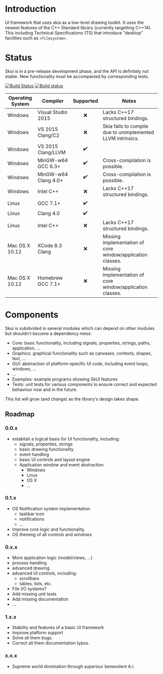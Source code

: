 # Introduction

UI framework that uses skia as a low-level drawing toolkit.
It uses the newest features of the C++ Standard library (currently targetting C++14).
This including Technical Specifications (TS) that introduce "desktop" facilities such as `<filesystem>`.

# Status

Skui is in a pre-release development phase, and the API is definitely not stable.
New functionality must be accompanied by corresponding tests.

[![Build Status](https://travis-ci.org/skui-org/skui.svg?branch=master)](https://travis-ci.org/skui-org/skui)
[![Build status](https://ci.appveyor.com/api/projects/status/s9t7o9k8u0p15e0x?svg=true)](https://ci.appveyor.com/project/RubenVanBoxem/skui)

| Operating System | Compiler             |     Supported      | Notes |
| -----------------| -------------------- |:------------------:| ----- |
| Windows          | Visual Studio 2015   |        :x:         | Lacks C++17 structured bindings. |
| Windows          | VS 2015 Clang/C2     |        :x:         | Skia fails to compile due to unimplemented LLVM intrinsics. |
| Windows          | VS 2015 Clang/LLVM   | :heavy_check_mark: |       |
| Windows          | MinGW-w64 GCC 6.3+   | :heavy_check_mark: | Cross-compilation is possible. |
| Windows          | MinGW-w64 Clang 4.0+ | :heavy_check_mark: | Cross-compilation is possible. |
| Windows          | Intel C++            |        :x:         | Lacks C++17 structured bindings. |
| Linux            | GCC 7.1+             | :heavy_check_mark: |       |
| Linux            | Clang 4.0            | :heavy_check_mark: |       |
| Linux            | Intel C++            |        :x:         | Lacks C++17 structured bindings. |
| Mac OS X 10.12   | XCode 8.3 Clang      |        :x:         | Missing implementation of core window/application classes. |
| Mac OS X 10.12   | Homebrew GCC 7.1+    |        :x:         | Missing implementation of core window/application classes. |

# Components

Skui is subdivided in several modules which can depend on other modules but shouldn't become a dependency mess:

 * Core: basic functionality, including signals, properties, strings, paths, application, ...
 * Graphics: graphical functionality such as canvases, contexts, shapes, text, ...
 * GUI: abstraction of platform-specific UI code, including event loops, windows, ...
 * ...
 * Examples: example programs showing SkUI features
 * Tests: unit tests for various components to ensure correct and expected behaviour now and in the future.

This list will grow (and change) as the library's design takes shape.

## Roadmap

### 0.0.x

 * establish a logical basis for UI functionality, including:
   * signals, properties, strings
   * basic drawing functionality
   * event handling
   * basic UI controls and layout engine
   * Application window and event abstraction
     * Windows
     * Linux
     * OS X
     * ...

### 0.1.x

 * OS Notification system implementation
   * taskbar icon
   * notifications
   * ...
 * Improve core logic and functionality.
 * OS theming of all controls and windows

### 0.x.x

 * More application logic (model/views, ...)
 * process handling
 * advanced drawing
 * advanced UI controls, including:
   * scrollbars
   * tables, lists, etc.
 * File I/O systems?
 * Add missing unit tests
 * Add missing documentation
 * ...

### 1.x.x

 * Stability and features of a basic UI framework
 * Improve platform support
 * Solve all them bugs.
 * Correct all them documentation typos.

### x.x.x

 * Supreme world domination through superiour benevolent A.I.
